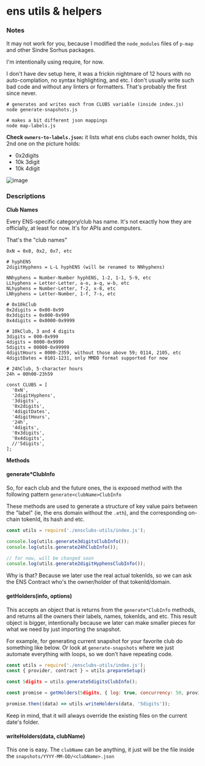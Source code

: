 # ens utils & helpers

### Notes

It may not work for you, because I modified the `node_modules` files of `p-map` and other Sindre Sorhus packages.

I'm intentionally using require, for now.

I don't have dev setup here, it was a frickin nightmare of 12 hours with no auto-complation, no syntax highlighting, and etc.
I don't usually write such bad code and without any linters or formatters. That's probably the first since never.

```
# generates and writes each from CLUBS variable (inside index.js)
node generate-snapshots.js

# makes a bit different json mappings
node map-labels.js
```

**Check `owners-to-labels.json`:** it lists what ens clubs each owner holds, this 2nd one on the picture holds:

- 0x2digits
- 10k 3digit
- 10k 4digit

![image](https://user-images.githubusercontent.com/5038030/168429704-9a59f6de-64b9-4337-8a78-a4e2f6f1e8ca.png)


### Descriptions

**Club Names**

Every ENS-specific category/club has name. It's not exactly how they are officially, at least for now. It's for APIs and computers.

That's the "club names"

```
0xN = 0x0, 0x2, 0x7, etc

# hyphENS
2digitHyphens = L-L hyphENS (will be renamed to NNhyphens)

NNhyphens = Number-Number hyphENS, 1-2, 1-1, 5-9, etc
LLhyphens = Letter-Letter, a-o, a-q, w-b, etc
NLhyphens = Number-Letter, f-2, x-8, etc
LNhyphens = Letter-Number, 1-f, 7-s, etc

# 0x10kClub
0x2digits = 0x00-0x99
0x3digits = 0x000-0x999
0x4digits = 0x0000-0x9999

# 10kClub, 3 and 4 digits
3digits = 000-0x999
4digits = 0000-0x9999
5digits = 00000-0x99999
4digitHours = 0000-2359, without those above 59; 0114, 2105, etc
4digitDates = 0101-1231, only MMDD format supported for now

# 24hClub, 5-character hours
24h = 00h00-23h59

const CLUBS = [
  '0xN',
  '2digitHyphens',
  '3digits',
  '0x2digits',
  '4digitDates',
  '4digitHours',
  '24h',
  '4digits',
  '0x3digits',
  '0x4digits',
  //'5digits',
];
```

**Methods**

#### generate\*ClubInfo
So, for each club and the future ones, the is exposed method with the following pattern `generate<clubName>ClubInfo`

These methods are used to generate a structure of key value pairs between the "label" (ie, the ens domain without the `.eth`), and the corresponding on-chain tokenId, its hash and etc.

```js
const utils = require('./ensclubs-utils/index.js');

console.log(utils.generate3digitsClubInfo());
console.log(utils.generate24hClubInfo());

// for now, will be changed soon
console.log(utils.generate2digitHyphensClubInfo());
```

Why is that? Because we later use the real actual tokenIds, so we can ask the ENS Contract who's the owner/holder of that tokenId/domain.

#### getHolders(info, options)

This accepts an object that is returns from the `generate*ClubInfo` methods, and returns all the owners their labels, names, tokenIds, and etc. This result object is bigger, intentionally because we later can make smaller pieces for what we need by just importing the snapshot.

For example, for generating current snapshot for your favorite club do something like below.
Or look at `generate-snapshots` where we just automate everything with loops, so we don't have repeating code.

```js
const utils = require('./ensclubs-utils/index.js');
const { provider, contract } = utils.prepareSetup()

const 5digits = utils.generate5digitsClubInfo();

const promise = getHolders(5digits, { log: true, concurrency: 50, provider, contract });

promise.then((data) => utils.writeHolders(data, '5digits'));
```

Keep in mind, that it will always override the existing files on the current date's folder.

#### writeHolders(data, clubName)

This one is easy. The `clubName` can be anything, it just will be the file inside the `snapshots/YYYY-MM-DD/<clubName>.json`
